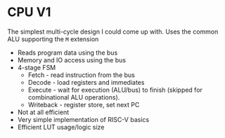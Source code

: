 # CPU V1

The simplest multi-cycle design I could come up with. Uses the common ALU supporting the `M` extension

- Reads program data using the bus
- Memory and IO access using the bus
- 4-stage FSM
  - Fetch - read instruction from the bus
  - Decode - load registers and immediates
  - Execute - wait for execution (ALU/bus) to finish (skipped for combinational ALU operations).
  - Writeback - register store, set next PC
- Not at all efficient
- Very simple implementation of RISC-V basics
- Efficient LUT usage/logic size